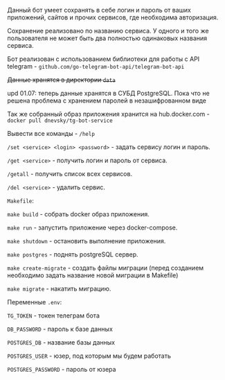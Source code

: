 Данный бот умеет сохранять в себе логин и пароль от ваших приложений, сайтов и прочих сервисов, где необходима авторизация.

Сохранение реализовано по названию сервиса. У одного и того же пользователя не может быть два полностью одинаковых названия сервиса.

Бот реализован с использованием библиотеки для работы с API telegram - `github.com/go-telegram-bot-api/telegram-bot-api`

~~Данные хранятся в директории `data`~~

upd 01.07: теперь данные хранятся в СУБД PostgreSQL. Пока что не решена проблема с хранением паролей в незашифрованном виде

Так же собранный образ приложения хранится на hub.docker.com - `docker pull dnevsky/tg-bot-service`

Вывести все команды - `/help`

`/set <service> <login> <password>` - задать сервису логин и пароль.

`/get <service>` - получить логин и пароль от сервиса.

`/getall` - получить список всех сервисов.

`/del <service>` - удалить сервис.


`Makefile`:

`make build` - собрать docker образ приложения.

`make run` - запустить приложение через docker-compose.

`make shutdown` - остановить выполнение приложения.

`make postgres` - поднять postgreSQL сервер.

`make create-migrate` - создать файлы миграции (перед созданием необходимо задать название новой миграции в Makefile)

`make migrate` - накатить миграцию.


Переменные `.env`:

`TG_TOKEN` - токен телеграм бота

`DB_PASSWORD` - пароль к базе данных


`POSTGRES_DB` - название базы данных

`POSTGRES_USER` - юзер, под которым мы будем работать

`POSTGRES_PASSWORD` - пароль от юзера
